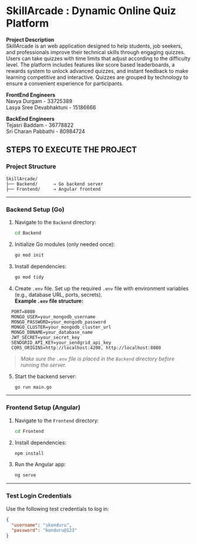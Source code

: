 # SkillArcade : Dynamic Online Quiz Platform


**Project Description**  
SkillArcade is an web application designed to help students, job seekers, and professionals improve their technical skills through engaging quizzes. Users can take quizzes with time limits that adjust according to the difficulty level. The platform includes features like score based leaderboards, a rewards system to unlock advanced quizzes, and instant feedback to make learning competitive and interactive. Quizzes are grouped by technology to ensure a convenient experience for participants.

**FrontEnd Engineers**  
Navya Durgam - 33725389  
Lasya Sree Devabhaktuni - 15186666  

**BackEnd Engineers**  
Tejasri Baddam - 36778822  
Sri Charan Pabbathi - 80984724   

## STEPS TO EXECUTE THE PROJECT

### Project Structure
```
SkillArcade/
├── Backend/      → Go backend server
├── Frontend/     → Angular frontend
```

---

### Backend Setup (Go)
1. Navigate to the `Backend` directory:
   ```bash
   cd Backend
   ```
2. Initialize Go modules (only needed once):
   ```bash
   go mod init 
   ```
3. Install dependencies:
   ```bash
   go mod tidy
   ```
4. Create `.env` file. Set up the required `.env` file with environment variables (e.g., database URL, ports, secrets).  
   **Example `.env` file structure:**
```
  PORT=8080
  MONGO_USER=your_mongodb_username
  MONGO_PASSWORD=your_mongodb_password
  MONGO_CLUSTER=your_mongodb_cluster_url
  MONGO_DBNAME=your_database_name
  JWT_SECRET=your_secret_key
  SENDGRID_API_KEY=your_sendgrid_api_key
  CORS_ORIGINS=http://localhost:4200, http://localhost:8080
```
   > *Make sure the `.env` file is placed in the `Backend` directory before running the server.*

5. Start the backend server:
   ```bash
   go run main.go
   ```

---

### Frontend Setup (Angular)
1. Navigate to the `Frontend` directory:
   ```bash
   cd Frontend
   ```
2. Install dependencies:
   ```bash
   npm install
   ```
3. Run the Angular app:
   ```bash
   ng serve
   ```

---

###  Test Login Credentials
Use the following test credentials to log in:
```json
{
  "username": "skonduru",
  "password": "konduru@123"
}
```


